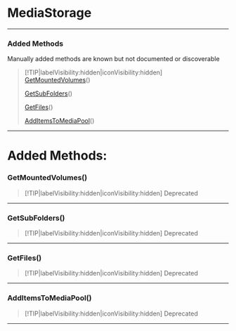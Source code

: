 # MediaStorage
___
### Added Methods  
Manually added methods are known but not documented or discoverable  
> [!TIP|labelVisibility:hidden|iconVisibility:hidden]
> [GetMountedVolumes](#GetMountedVolumes)()
>
> [GetSubFolders](#GetSubFolders)()
>
> [GetFiles](#GetFiles)()
>
> [AddItemsToMediaPool](#AddItemsToMediaPool)()
>
___

# Added Methods: <!-- {docsify-ignore} -->

### GetMountedVolumes()
> [!TIP|labelVisibility:hidden|iconVisibility:hidden]
> Deprecated
>
___

### GetSubFolders()
> [!TIP|labelVisibility:hidden|iconVisibility:hidden]
> Deprecated
>
___

### GetFiles()
> [!TIP|labelVisibility:hidden|iconVisibility:hidden]
> Deprecated
>
___

### AddItemsToMediaPool()
> [!TIP|labelVisibility:hidden|iconVisibility:hidden]
> Deprecated
>
___

